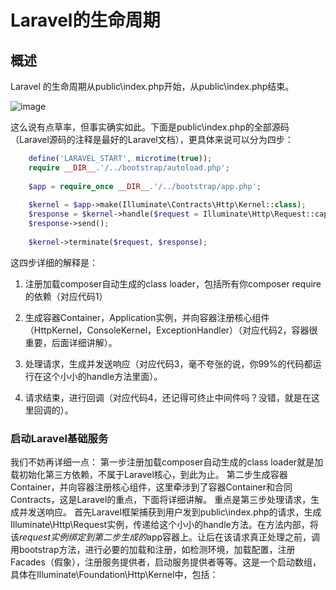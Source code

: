 # Laravel的生命周期
## 概述
Laravel 的生命周期从public\index.php开始，从public\index.php结束。

![image](https://github.com/fengzyz/studynotes/raw/master/images/1.png)

这么说有点草率，但事实确实如此。下面是public\index.php的全部源码（Laravel源码的注释是最好的Laravel文档），更具体来说可以分为四步：
```php
    define('LARAVEL_START', microtime(true));
    require __DIR__.'/../bootstrap/autoload.php';
    
    $app = require_once __DIR__.'/../bootstrap/app.php';
    
    $kernel = $app->make(Illuminate\Contracts\Http\Kernel::class);
    $response = $kernel->handle($request = Illuminate\Http\Request::capture());   
    $response->send();
    
    $kernel->terminate($request, $response);
```    
这四步详细的解释是：
1. 注册加载composer自动生成的class loader，包括所有你composer require的依赖（对应代码1）

2. 生成容器Container，Application实例，并向容器注册核心组件（HttpKernel，ConsoleKernel，ExceptionHandler）（对应代码2，容器很重要，后面详细讲解）。

3. 处理请求，生成并发送响应（对应代码3，毫不夸张的说，你99%的代码都运行在这个小小的handle方法里面）。

4. 请求结束，进行回调（对应代码4，还记得可终止中间件吗？没错，就是在这里回调的）。

### 启动Laravel基础服务 

我们不妨再详细一点：
第一步注册加载composer自动生成的class loader就是加载初始化第三方依赖，不属于Laravel核心，到此为止。
第二步生成容器Container，并向容器注册核心组件，这里牵涉到了容器Container和合同Contracts，这是Laravel的重点，下面将详细讲解。
重点是第三步处理请求，生成并发送响应。
首先Laravel框架捕获到用户发到public\index.php的请求，生成Illuminate\Http\Request实例，传递给这个小小的handle方法。在方法内部，将该$request实例绑定到第二步生成的$app容器上。让后在该请求真正处理之前，调用bootstrap方法，进行必要的加载和注册，如检测环境，加载配置，注册Facades（假象），注册服务提供者，启动服务提供者等等。这是一个启动数组，具体在Illuminate\Foundation\Http\Kernel中，包括：